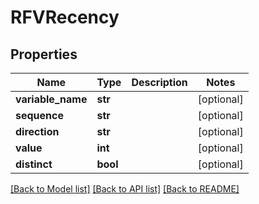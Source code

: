 # RFVRecency


## Properties
Name | Type | Description | Notes
------------ | ------------- | ------------- | -------------
**variable_name** | **str** |  | [optional] 
**sequence** | **str** |  | [optional] 
**direction** | **str** |  | [optional] 
**value** | **int** |  | [optional] 
**distinct** | **bool** |  | [optional] 

[[Back to Model list]](../README.md#documentation-for-models) [[Back to API list]](../README.md#documentation-for-api-endpoints) [[Back to README]](../README.md)


